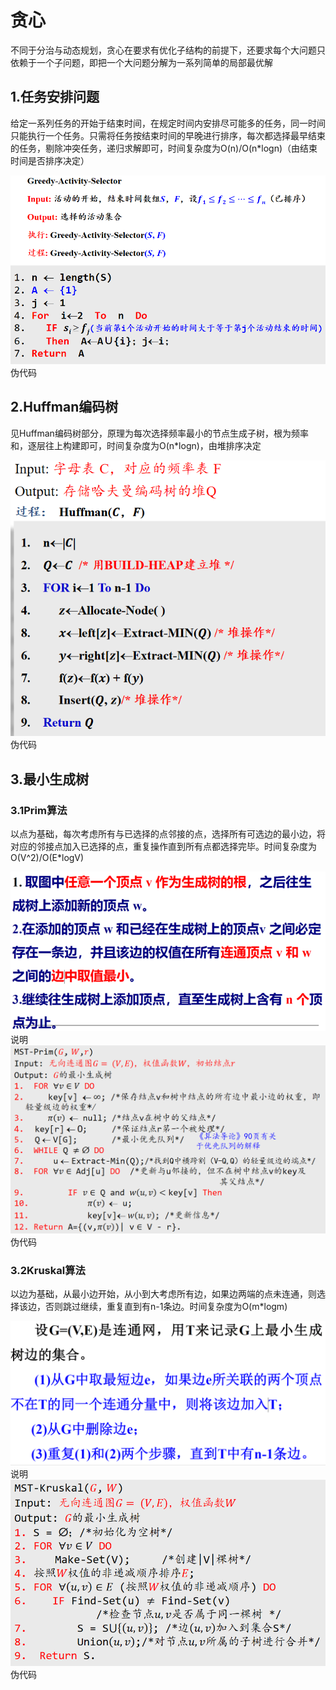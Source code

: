 # 贪心
不同于分治与动态规划，贪心在要求有优化子结构的前提下，还要求每个大问题只依赖于一个子问题，即把一个大问题分解为一系列简单的局部最优解
## 1.任务安排问题
给定一系列任务的开始于结束时间，在规定时间内安排尽可能多的任务，同一时间只能执行一个任务。只需将任务按结束时间的早晚进行排序，每次都选择最早结束的任务，剔除冲突任务，递归求解即可，时间复杂度为O(n)/O(n*logn)（由结束时间是否排序决定）

![输入图片说明](/imgs/2025-06-14/RhSxLrIaSC7Ph83i.png)伪代码
## 2.Huffman编码树
见Huffman编码树部分，原理为每次选择频率最小的节点生成子树，根为频率和，逐层往上构建即可，时间复杂度为O(n*logn)，由堆排序决定

![输入图片说明](/imgs/2025-06-14/5S3X1leXFnMrq9YD.png)伪代码
## 3.最小生成树
### 3.1Prim算法
以点为基础，每次考虑所有与已选择的点邻接的点，选择所有可选边的最小边，将对应的邻接点加入已选择的点，重复操作直到所有点都选择完毕。时间复杂度为O(V^2)/O(E*logV)

![输入图片说明](/imgs/2025-06-14/9G7Yzc9EPXq0gHrm.png)说明
![输入图片说明](/imgs/2025-06-14/AaOmD190U6UaBbbm.png)伪代码
### 3.2Kruskal算法
以边为基础，从最小边开始，从小到大考虑所有边，如果边两端的点未连通，则选择该边，否则跳过继续，重复直到有n-1条边。时间复杂度为O(m*logm)

![输入图片说明](/imgs/2025-06-14/aay5btUrMIv0TUaL.png)说明
![输入图片说明](/imgs/2025-06-14/t4drwXaQqolKvei6.png)伪代码

<!--stackedit_data:
eyJoaXN0b3J5IjpbLTEyNzQ2NjkyMzRdfQ==
-->